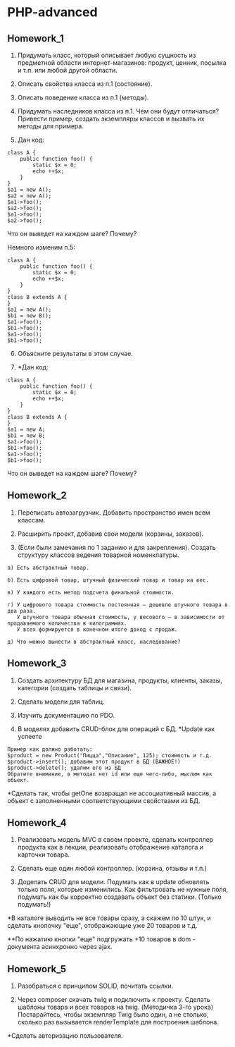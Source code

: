 # PHP-advanced

## Homework_1

1. Придумать класс, который описывает любую сущность из предметной области интернет-магазинов: продукт, ценник, посылка и т.п. или любой другой области.

2. Описать свойства класса из п.1 (состояние).

3. Описать поведение класса из п.1 (методы).

4. Придумать наследников класса из п.1. Чем они будут отличаться? Привести пример, создать экземпляры классов и вызвать их методы для примера.

5. Дан код:
```
class A {
    public function foo() {
        static $x = 0;
        echo ++$x;
    }
}
$a1 = new A();
$a2 = new A();
$a1->foo();
$a2->foo();
$a1->foo();
$a2->foo();
```
Что он выведет на каждом шаге? Почему?

Немного изменим п.5:
```
class A {
    public function foo() {
        static $x = 0;
        echo ++$x;
    }
}
class B extends A {
}
$a1 = new A();
$b1 = new B();
$a1->foo();
$b1->foo();
$a1->foo();
$b1->foo();
```

6. Объясните результаты в этом случае.

7. *Дан код:
```
class A {
    public function foo() {
        static $x = 0;
        echo ++$x;
    }
}
class B extends A {
}
$a1 = new A;
$b1 = new B;
$a1->foo();
$b1->foo();
$a1->foo();
$b1->foo();
```

Что он выведет на каждом шаге? Почему?

## Homework_2

1. Переписать автозагрузчик. Добавить пространство имен всем классам.

2. Расширить проект, добавив свои модели (корзины, заказов).

3. (Если были замечания по 1 заданию и для закрепления). Создать структуру классов ведения товарной номенклатуры.
```
а) Есть абстрактный товар.

б) Есть цифровой товар, штучный физический товар и товар на вес.

в) У каждого есть метод подсчета финальной стоимости.

г) У цифрового товара стоимость постоянная – дешевле штучного товара в два раза.
   У штучного товара обычная стоимость, у весового – в зависимости от продаваемого количества в килограммах.
   У всех формируется в конечном итоге доход с продаж.

д) Что можно вынести в абстрактный класс, наследование?
```

## Homework_3

1. Создать архитектуру БД для магазина, продукты, клиенты, заказы, категории (создать таблицы и связи).

2. Сделать модели для таблиц.

3. Изучить документацию по PDO.

4. В моделях добавить CRUD-блок для операций с БД. *Update как успеете
```
Пример как должно работать:
$product = new Product("Пицца","Описание", 125); стоимость и т.д.
$product->insert(); добавим этот продукт в БД (ВАЖНОЕ!)
$product->delete(); удалим его из БД
Обратите внимание, в методах нет id или еще чего-либо, мыслим как объект.
```
*Сделать так, чтобы getOne возвращал не ассоциативный массив, а объект с заполненными соответствующими свойствами из БД.

## Homework_4

1. Реализовать модель MVC в своем проекте, сделать контроллер продукта как в лекции, реализовать отображение каталога и карточки товара.

2. Сделать еще один любой контроллер. (корзина, отзывы и т.п.)

3. Доделать CRUD для модели. Подумать как в update обновлять только поля, которые изменились. Как фильтровать не нужные поля, подумать как бы корректно создавать объект без статики. (Только подумать!)

*В каталоге выводить не все товары сразу, а скажем по 10 штук, и сделать кнопочку "еще", отображающие уже 20 товаров и т.д.

**По нажатию кнопки "еще" подгружать +10 товаров в dom - документа асинхронно через ajax.

## Homework_5

1. Разобраться с принципом SOLID, почитать ссылки.

2. Через composer скачать twig и подключить к проекту. Сделать шаблоны товара и всех товаров на twig. (Методичка 3-го урока) Постарайтесь, чтобы экземпляр Twig было один, а не столько, сколько раз вызывается renderTemplate для построения шаблона.

*Сделать авторизацию пользователя.
